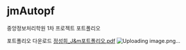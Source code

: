 # jmAutopf
중앙정보처리학원 1차 프로젝트 포트폴리오

포트폴리오 다운로드
[정성희_J&m포트폴리오.pdf](https://github.com/user-attachments/files/17743259/_J.m.pdf)
![Uploading image.png…]()
